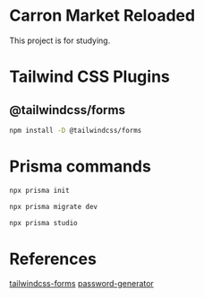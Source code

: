 # Carron Market Reloaded

This project is for studying.

# Tailwind CSS Plugins

## @tailwindcss/forms

```sh
npm install -D @tailwindcss/forms
```

# Prisma commands

```sh
npx prisma init
```

```sh
npx prisma migrate dev
```

```sh
npx prisma studio
```

# References

[tailwindcss-forms][tailwindcss-forms]
[password-generator][password-generator]

[tailwindcss-forms]: https://github.com/tailwindlabs/tailwindcss-forms
[password-generator]: https://1password.com/password-generator/
